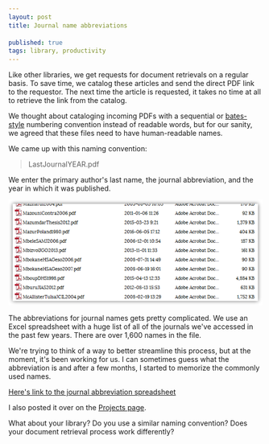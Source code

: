 ```yaml
---
layout: post
title: Journal name abbreviations

published: true
tags: library, productivity
---
```


Like other libraries, we get requests for document retrievals on a regular basis. To save time, we catalog these articles and send the direct PDF link to the requestor. The next time the article is requested, it takes no time at all to retrieve the link from the catalog. 

We thought about cataloging incoming PDFs with a sequential or [bates-style](https://en.wikipedia.org/wiki/Bates_numbering) numbering convention instead of readable words, but for our sanity, we agreed that these files need to have human-readable names.

We came up with this naming convention:

> LastJournalYEAR.pdf

We enter the primary author's last name, the journal abbreviation, and the year in which it was published. 

![Screenshot of a file list with journal name abbreviations](/images/2016-09-23-Journal-name-abbreviations.png)

The abbreviations for journal names gets pretty complicated. We use an Excel spreadsheet with a huge list of all of the journals we've accessed in the past few years. There are over 1,600 names in the file. 

We're trying to think of a way to better streamline this process, but at the moment, it's been working for us. I can sometimes guess what the abbreviation is and after a few months, I started to memorize the commonly used names.

[Here's link to the journal abbreviation spreadsheet](https://docs.google.com/spreadsheets/d/1f9GZI4mFgw8CYnmKu5e99vOF3SqPyAoe306Qj9pMnhc/)

I also posted it over on the [Projects page](/projects/).

What about your library? Do you use a similar naming convention? Does your document retrieval process work differently?
